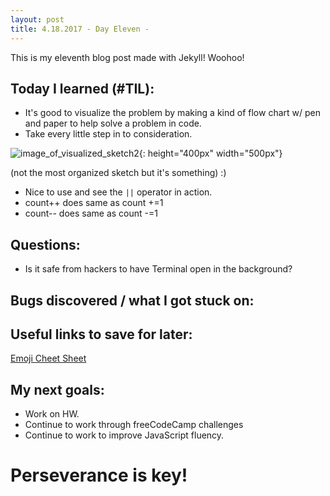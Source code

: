 ```yaml
---
layout: post
title: 4.18.2017 - Day Eleven - 
---
```


This is my eleventh blog post made with Jekyll! Woohoo! 

## Today I learned (#TIL):   

- It's good to visualize the problem by making a kind of flow chart w/ pen and paper to help solve a problem in code.
- Take every little step in to consideration.

![image_of_visualized_sketch2](https://r7uaz0n.github.io/images/sketch2.jpg){: height="400px" width="500px"}

(not the most organized sketch but it's something) :)

- Nice to use and see the ```||``` operator in action.
- count++ does same as count +=1
- count-- does same as count -=1


## Questions:

- Is it safe from hackers to have Terminal open in the background?   


## Bugs discovered / what I got stuck on:



## Useful links to save for later:

[Emoji Cheet Sheet](https://www.webpagefx.com/tools/emoji-cheat-sheet/)


## My next goals:

- Work on HW.
- Continue to work through freeCodeCamp challenges
- Continue to work to improve JavaScript fluency. 


# Perseverance is key!







